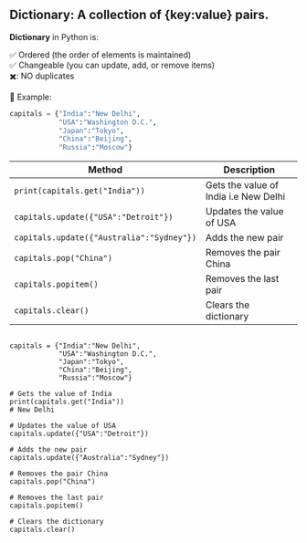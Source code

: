 ## Dictionary: A collection of {key:value} pairs.

**Dictionary** in Python is:

✅ Ordered (the order of elements is maintained)  
✅ Changeable (you can update, add, or remove items)  
✖️: NO duplicates   

📍 Example:
```python
capitals = {"India":"New Delhi",
            "USA":"Washington D.C.",
            "Japan":"Tokyo",
            "China":"Beijing",
            "Russia":"Moscow"}
```
| Method                          | Description                                    |
| ------------------------------- | ---------------------------------------------- |
| `print(capitals.get("India"))`              | Gets the value of India i.e New Delhi   |
| `capitals.update({"USA":"Detroit"})`        | Updates the value of USA                |
| `capitals.update({"Australia":"Sydney"})`   | Adds the new pair                       |
| `capitals.pop("China")`                     | Removes the pair China                  |
| `capitals.popitem()`                        | Removes the last pair                   |
| `capitals.clear()`                          | Clears the dictionary                   |

````

capitals = {"India":"New Delhi",
            "USA":"Washington D.C.",
            "Japan":"Tokyo",
            "China":"Beijing",
            "Russia":"Moscow"}  

# Gets the value of India
print(capitals.get("India"))         
# New Delhi

# Updates the value of USA
capitals.update({"USA":"Detroit"})

# Adds the new pair
capitals.update({"Australia":"Sydney"})

# Removes the pair China
capitals.pop("China")           

# Removes the last pair
capitals.popitem()         

# Clears the dictionary
capitals.clear()         

